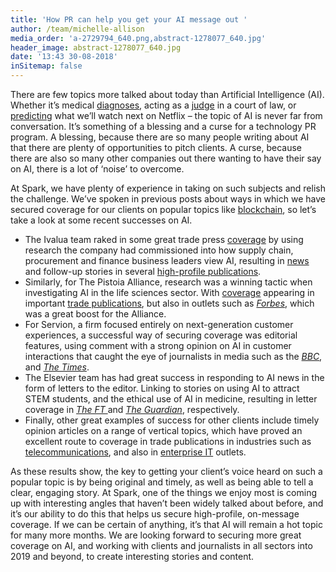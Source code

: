 ```yaml
---
title: 'How PR can help you get your AI message out '
author: /team/michelle-allison
media_order: 'a-2729794_640.png,abstract-1278077_640.jpg'
header_image: abstract-1278077_640.jpg
date: '13:43 30-08-2018'
inSitemap: false
---
```


There are few topics more talked about today than Artificial Intelligence (AI). Whether it’s medical [diagnoses](https://www.wired.co.uk/article/deepmind-moorfields-ai-eye-nhs), acting as a [judge](https://bdtechtalks.com/2018/07/27/artificial-intelligence-courtroom-judiciary/) in a court of law, or [predicting](https://www.wired.com/2013/08/qq-netflix-algorithm/) what we’ll watch next on Netflix – the topic of AI is never far from conversation. It’s something of a blessing and a curse for a technology PR program. A blessing, because there are so many people writing about AI that there are plenty of opportunities to pitch clients. A curse, because there are also so many other companies out there wanting to have their say on AI, there is a lot of ‘noise’ to overcome. 

At Spark, we have plenty of experience in taking on such subjects and relish the challenge. We’ve spoken in previous posts about ways in which we have secured coverage for our clients on popular topics like [blockchain](https://www.sparkcomms.co.uk/blog/blockchain-reaction-making-the-link-between-trending-topics-and-tech-pr), so let’s take a look at some recent successes on AI.

* The Ivalua team raked in some great trade press [coverage](https://www.supplychaindigital.com/technology/half-organisations-set-procurement-and-supply-chain-ai-investment-within-two-years) by using research the company had commissioned into how supply chain, procurement and finance business leaders view AI, resulting in [news](https://internetofbusiness.com/80-percent-of-organisations-set-to-invest-in-ai-claims-report/) and follow-up stories in several [high-profile publications](https://www.information-age.com/organisations-investments-in-ai-lack-confidence-123472547/). 
* Similarly, for The Pistoia Alliance, research was a winning tactic when investigating AI in the life sciences sector. With [coverage](https://www.clinical-innovation.com/topics/artificial-intelligence/72-life-science-professionals-see-their-industry-struggling-ai) appearing in important [trade publications](https://www.scientific-computing.com/news/pistoia-alliance-survey-finds-life-sciences-lagging-behind-ai-development), but also in outlets such as _[Forbes](https://www.forbes.com/sites/forbestechcouncil/2018/02/02/the-top-barrier-to-ai-in-drug-discovery-may-surprise-you/#109df9f94fd1)_, which was a great boost for the Alliance.
* For Servion, a firm focused entirely on next-generation customer experiences, a successful way of securing coverage was editorial features, using comment with a strong opinion on AI in customer interactions that caught the eye of journalists in media such as the _[BBC](http://www.bbc.co.uk/news/business-42559967)_, and _[The Times](https://www.raconteur.net/hr/artificial-intelligence-sales)_.
* The Elsevier team has had great success in responding to AI news in the form of letters to the editor. Linking to stories on using AI to attract STEM students, and the ethical use of AI in medicine, resulting in letter coverage in _[The FT ](https://www.ft.com/content/292fe078-8467-11e8-a29d-73e3d454535d)_ and _[The Guardian](http://bit.ly/2GHeVsq)_, respectively.
* Finally, other great examples of success for other clients include timely opinion articles on a range of vertical topics, which have proved an excellent route to coverage in trade publications in industries such as [telecommunications](https://www.vanillaplus.com/2018/06/01/38742-ai-future-wholesale/), and also in [enterprise IT](https://www.gigabitmagazine.com/ai/ai-and-expectation-gap) outlets.

As these results show, the key to getting your client’s voice heard on such a popular topic is by being original and timely, as well as being able to tell a clear, engaging story. At Spark, one of the things we enjoy most is coming up with interesting angles that haven’t been widely talked about before, and it’s our ability to do this that helps us secure high-profile, on-message coverage. If we can be certain of anything, it’s that AI will remain a hot topic for many more months. We are looking forward to securing more great coverage on AI, and working with clients and journalists in all sectors into 2019 and beyond, to create interesting stories and content.
